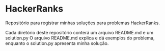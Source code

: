 # HackerRanks
Repositório para registrar minhas soluções para problemas HackerRanks.

Cada diretório deste repositório conterá um arquivo README.md e um solution.py
O arquivo README.md explica e dá exemplos do problema, enquanto o solution.py apresenta minha solução.
